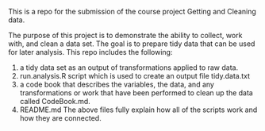This is a repo for the submission of the course project Getting and Cleaning data.

The purpose of this project is to demonstrate the ability to collect, work with, and clean a data set. 
The goal is to prepare tidy data that can be used for later analysis. 
This repo includes the following: 
1) a tidy data set as an output of transformations applied to raw data.
2) run.analysis.R script which is used to create an output file tidy.data.txt
3) a code book that describes the variables, the data, and any transformations or work that have been performed to clean up the data called CodeBook.md. 
4) README.md
The above files fully explain how all of the scripts work and how they are connected.
